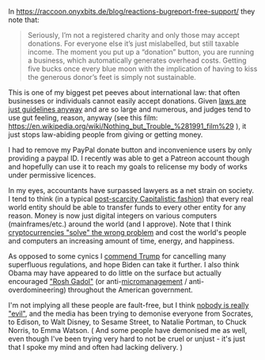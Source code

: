 In https://raccoon.onyxbits.de/blog/reactions-bugreport-free-support/ they note that:

> Seriously, I’m not a registered charity and only those may accept donations. For everyone else it’s just mislabelled, but still taxable income. The moment you put up a “donation” button, you are running a business, which automatically generates overhead costs. Getting five bucks once every blue moon with the implication of having to kiss the generous donor’s feet is simply not sustainable.

This is one of my biggest pet peeves about international law: that often businesses or individuals cannot easily accept donations. Given [laws are just guidelines anyway](http://shlomifishswiki.branchable.com/Rules_are_Just_Guidelines/) and are so large and numerous, and judges tend to use gut feeling, reason, anyway (see this film: https://en.wikipedia.org/wiki/Nothing_but_Trouble_%281991_film%29 ), it just stops law-abiding people from giving or getting money.

I had to remove my PayPal donate button and inconvenience users by only providing a paypal ID. I recently was able to get a Patreon account though and hopefully can use it to reach my goals to relicense my body of works under permissive licences.

In my eyes, accountants have surpassed lawyers as a net strain on society. I tend to think (in a typical [post-scarcity Capitalistic fashion](https://www.shlomifish.org/philosophy/philosophy/putting-cards-on-the-table-2019-2020/putting-cards-on-the-table-2019-2020/amateur-modelled-commerce.xhtml)) that every real world entity should be able to transfer funds to every other entity for any reason. Money is now just digital integers on various computers (mainframes/etc.) around the world (and I approve). Note that I think [cryptocurrencies "solve" the wrong problem](https://www.shlomifish.org/humour/fortunes/show.cgi?id=shlomif-fact-taylor-swift-6) and cost the world's people and computers an increasing amount of time, energy, and happiness.

As opposed to some cynics I [commend Trump](https://github.com/shlomif/shlomif-tech-diary/blob/master/wilwheaton.net-reply-about-trump-as-past-USA-president.md) for cancelling many superfluous regulations, and hope Biden can take it further. I also think Obama may have appeared to do little on the surface but actually encouraged ["Rosh Gadol"](https://www.joelonsoftware.com/2004/12/06/news-45/) (or anti-[micromanagement](https://en.wikipedia.org/wiki/Micromanagement) / anti-overdomineering) throughout the American government.

I'm not implying all these people are fault-free, but I think [nobody is really "evil"](https://www.shlomifish.org/philosophy/culture/my-real-person-fan-fiction/take2/#all_people_are_good), and the media has been trying to demonise everyone from Socrates, to Edison, to Walt Disney, to Sesame Street, to Natalie Portman, to Chuck Norris, to Emma Watson. ( And some people have demonised me as well, even though I've been trying very hard to not be cruel or unjust - it's just that I spoke my mind and often had lacking delivery. )
